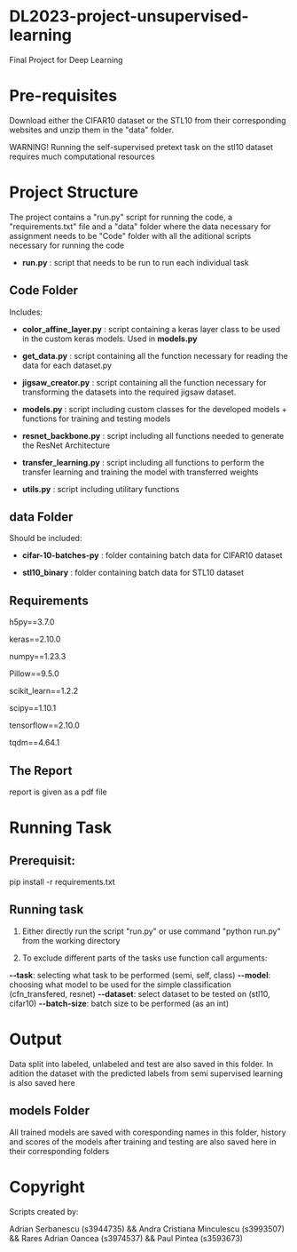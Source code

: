# DL2023-project-unsupervised-learning
Final Project for Deep Learning

# Pre-requisites 

Download either the CIFAR10 dataset or the STL10 from their corresponding websites and unzip them in the "data" folder.

WARNING! Running the self-supervised pretext task on the stl10 dataset requires much computational resources

# Project Structure

The project contains a "run.py" script for running the code, a "requirements.txt" file and a "data" folder where the data necessary for assignment needs to be "Code" folder with all the aditional scripts necessary for running the code

- **run.py** : script that needs to be run to run each individual task

## Code Folder

Includes:
- **color_affine_layer.py** : script containing a keras layer class to be used in the custom keras models. Used in **models.py**

- **get_data.py** : script containing all the function necessary for reading the data for each dataset.py

- **jigsaw_creator.py** : script containing all the function necessary for transforming the datasets into the required jigsaw dataset.

- **models.py** : script including custom classes for the developed models + functions for training and testing models

- **resnet_backbone.py** : script including all functions needed to generate the ResNet Architecture

- **transfer_learning.py** : script including all functions to perform the transfer learning and training the model with transferred weights

- **utils.py** : script including utilitary functions


## data Folder

Should be included:
- **cifar-10-batches-py** : folder containing batch data for CIFAR10 dataset

- **stl10_binary** : folder containing batch data for STL10 dataset

## Requirements

h5py==3.7.0

keras==2.10.0

numpy==1.23.3

Pillow==9.5.0

scikit_learn==1.2.2

scipy==1.10.1

tensorflow==2.10.0

tqdm==4.64.1

## The Report
report is given as a pdf file

# Running Task

## Prerequisit:

pip install -r requirements.txt

## Running task

1. Either directly run the script "run.py" or use command "python run.py" from the working directory

2. To exclude different parts of the tasks use function call arguments:

**--task**: selecting what task to be performed (semi, self, class)
**--model**: choosing what model to be used for the simple classification (cfn_transfered, resnet)
**--dataset**: select dataset to be tested on (stl10, cifar10)
**--batch-size**: batch size to be performed (as an int)

# Output

Data split into labeled, unlabeled and test are also saved in this folder. In adition the dataset with the predicted labels from semi supervised learning is also saved here

## models Folder

All trained models are saved with coresponding names in this folder, history and scores of the models after training and testing are also saved here in their corresponding folders

# Copyright
Scripts created by:

Adrian Serbanescu (s3944735) && Andra Cristiana Minculescu (s3993507) && Rares Adrian Oancea (s3974537) && Paul Pintea (s3593673)